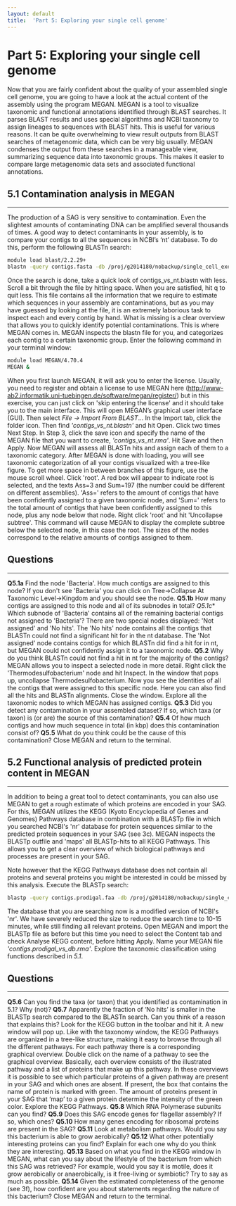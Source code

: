 ```yaml
---
layout: default
title:  'Part 5: Exploring your single cell genome'
---
```


# Part 5: Exploring your single cell genome

Now that you are fairly confident about the quality of your assembled single cell genome, 
you are going to have a look at the actual content of the assembly using the program MEGAN. 
MEGAN is a tool to visualize taxonomic and functional annotations identified through BLAST searches. 
It parses BLAST results and uses special algorithms and NCBI taxonomy to assign lineages to sequences with BLAST hits. 
This is useful for various reasons. It can be quite overwhelming to view result outputs from BLAST searches of metagenomic data, 
which can be very big usually. MEGAN condenses the output from these searches in a manageable view, summarizing sequence data into taxonomic groups. 
This makes it easier to compare large metagenomic data sets and associated functional annotations.

## 5.1 Contamination analysis in MEGAN
---

The production of a SAG is very sensitive to contamination. Even the slightest amounts of contaminating DNA can be amplified several thousands of times. 
A good way to detect contaminants in your assembly, is to compare your contigs to all the sequences in NCBI’s ‘nt’ database. 
To do this, perform the following BLASTn search:
```sh
module load blast/2.2.29+
blastn -query contigs.fasta -db /proj/g2014180/nobackup/single_cell_exercises/databases/nt -evalue 1e-5 -num_threads 8 -out contigs_vs_nt.blastn #[This shouldn’t take more than 4 minutes]
```

Once the search is done, take a quick look of contigs_vs_nt.blastn with less. Scroll a bit through the file by hitting space. 
When you are satisfied, hit q to quit less. This file contains all the information that we require to estimate which sequences in your assembly are 
contaminations, but as you may have guessed by looking at the file, it is an extremely laborious task to inspect each and every contig by hand. 
What is missing is a clear overview that allows you to quickly identify potential contaminations. This is where MEGAN comes in. 
MEGAN inspects the blastn file for you, and categorizes each contig to a certain taxonomic group.
Enter the following command in your terminal window:
```sh
module load MEGAN/4.70.4
MEGAN &
```

When you first launch MEGAN, it will ask you to enter the license. 
Usually, you need to register and obtain a license to use MEGAN here (http://www-ab2.informatik.uni-tuebingen.de/software/megan/register/) 
but in this exercise, you can just click on 'skip entering the license' and it should take you to the main interface.
This will open MEGAN’s graphical user interface (GUI). Then select *File -> Import From BLAST*…
In the Import tab, click the folder icon. Then find *'contigs_vs_nt.blastn'* and hit Open. Click two times Next Step. 
In Step 3, click the save icon and specify the name of the MEGAN file that you want to create, *'contigs_vs_nt.rma'*. Hit Save and then Apply. 
Now MEGAN will assess all BLASTn hits and assign each of them to a taxonomic category. 
After MEGAN is done with loading, you will see taxonomic categorization of all your contigs visualized with a tree-like figure. 
To get more space in between branches of this figure, use the mouse scroll wheel. Click 'root'. 
A red box will appear to indicate root is selected, and the texts Ass=3 and Sum=197 (the number could be different on different assemblies). 
'Ass=' refers to the amount of contigs that have been confidently assigned to a given taxonomic node, 
and 'Sum=' refers to the total amount of contigs that have been confidently assigned to this node, plus any node below that node.
Right click 'root' and hit 'Uncollapse subtree'. This command will cause MEGAN to display the complete subtree below the selected node, 
in this case the root. The sizes of the nodes correspond to the relative amounts of contigs assigned to them.


## Questions
---

**Q5.1a** Find the node 'Bacteria'. How much contigs are assigned to this node? If you don't see 'Bacteria' you can click on Tree->Collapse At Taxonomic Level->Kingdom and you should see the node.
**Q5.1b** How many contigs are assigned to this node and all of its subnodes in total?
*Q5.1c** Which subnode of 'Bacteria' contains all of the remaining bacterial contigs not assigned to 'Bacteria'?
There are two special nodes displayed: 'Not assigned' and 'No hits'. The 'No hits' node contains all the contigs that BLASTn could not find a significant hit for in the nt database. The 'Not assigned' node contains contigs for which BLASTn did find a hit for in nt, but MEGAN could not confidently assign it to a taxonomic node.
**Q5.2** Why do you think BLASTn could not find a hit in nt for the majority of the contigs?
MEGAN allows you to inspect a selected node in more detail. Right click the 'Thermodesulfobacterium' node and hit Inspect. In the window that pops up, uncollapse Thermodesulfobacterium. Now you see the identities of all the contigs that were assigned to this specific node. Here you can also find all the hits and BLASTn alignments. Close the window.
Explore all the taxonomic nodes to which MEGAN has assigned contigs.
**Q5.3** Did you detect any contamination in your assembled dataset? If so, which taxa (or taxon) is (or are) the source of this contamination?
**Q5.4** Of how much contigs and how much sequence in total (in kbp) does this contamination consist of?
**Q5.5** What do you think could be the cause of this contamination?
Close MEGAN and return to the terminal.

## 5.2 Functional analysis of predicted protein content in MEGAN
---

In addition to being a great tool to detect contaminants, you can also use MEGAN to get a rough estimate of which proteins are encoded in your SAG. 
For this, MEGAN utilizes the KEGG (Kyoto Encyclopedia of Genes and Genomes) Pathways database in combination with a BLASTp file in which 
you searched NCBI's 'nr' database for protein sequences similar to the predicted protein sequences in your SAG (see 3c). 
MEGAN inspects the BLASTp outfile and 'maps' all BLASTp-hits to all KEGG Pathways. 
This allows you to get a clear overview of which biological pathways and processes are present in your SAG. 

Note however that the KEGG Pathways database does not contain all proteins and 
several proteins you might be interested in could be missed by this analysis.
Execute the BLASTp search:
```sh
blastp -query contigs.prodigal.faa -db /proj/g2014180/nobackup/single_cell_exercises/databases/db -evalue 1e-5 -num_threads 8 -out contigs.prodigal_vs_db.blastp
```

The database that you are searching now is a modified version of NCBI's 'nr'. 
We have severely reduced the size to reduce the search time to 10-15 minutes, while still finding all relevant proteins. 
Open MEGAN and import the BLASTp file as before but this time you need to select the Content tab and check Analyse KEGG content, before hitting Apply. 
Name your MEGAN file *'contigs.prodigal_vs_db.rma'*.
Explore the taxonomic classification using functions described in *5.1*.

## Questions
---

**Q5.6** Can you find the taxa (or taxon) that you identified as contamination in 5.1? Why (not)?
**Q5.7** Apparently the fraction of ‘No hits’ is smaller in the BLASTp search compared to the BLASTn search. Can you think of a reason that explains this?
Look for the KEGG button in the toolbar and hit it. A new window will pop up. Like with the taxonomy window, the KEGG Pathways are organized in a tree-like structure, making it easy to browse through all the different pathways.
For each pathway there is a corresponding graphical overview. Double click on the name of a pathway to see the graphical overview. Basically, each overview consists of the illustrated pathway and a list of proteins that make up this pathway. In these overviews it is possible to see which particular proteins of a given pathway are present in your SAG and which ones are absent. If present, the box that contains the name of protein is marked with green. The amount of proteins present in your SAG that ‘map’ to a given protein determine the intensity of the green color.
Explore the KEGG Pathways.
**Q5.8** Which RNA Polymerase subunits can you find?
**Q5.9** Does this SAG encode genes for flagellar assembly? If so, which ones?
**Q5.10** How many genes encoding for ribosomal proteins are present in the SAG?
**Q5.11** Look at metabolism pathways. Would you say this bacterium is able to grow aerobically?
**Q5.12** What other potentially interesting proteins can you find? Explain for each one why do you think they are interesting.
**Q5.13** Based on what you find in the KEGG window in MEGAN, what can you say about the lifestyle of the bacterium from which this SAG was retrieved? For example, would you say it is motile, does it grow aerobically or anaerobically, is it free-living or symbiotic? Try to say as much as possible.
**Q5.14** Given the estimated completeness of the genome (see 3f), how confident are you about statements regarding the nature of this bacterium?
Close MEGAN and return to the terminal.